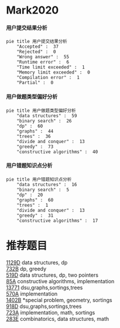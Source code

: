 # Mark2020

<!-- tabs:start -->



#### **用户提交结果分析**

```mermaid
pie title 用户提交结果分析
    "Accepted" :  37
    "Rejected" :  0
    "Wrong answer" :  55
    "Runtime error" :  6
    "Time limit exceeded" :  1
    "Memory limit exceeded" :  0
    "Compilation error" :  1
    "Partial" :  0
```

#### **用户做题类型偏好分析**

```mermaid
pie title 用户做题类型偏好分析
    "data structures" :  59
    "binary search" :  26
    "dp" :  60
    "graphs" :  44
    "trees" :  36
    "divide and conquer" :  13
    "greedy" :  73
    "constructive algorithms" :  40
```
#### **用户错题知识点分析**

```mermaid
pie title 用户错题知识点分析
    "data structures" :  16
    "binary search" :  5
    "dp" :  20
    "graphs" :  60
    "trees" :  1
    "divide and conquer" :  13
    "greedy" :  31
    "constructive algorithms" :  17
```



<!-- tabs:end -->
# 推荐题目
[1129D](https://codeforces.com/contest/1129/problem/D)		data structures,
                        dp		  
[732B](https://codeforces.com/contest/732/problem/B)		dp,
                        greedy		  
[519D](https://codeforces.com/contest/519/problem/D)		data structures,
                        dp,
                        two pointers		  
[85A](https://codeforces.com/contest/85/problem/A)		constructive algorithms,
                        implementation		  
[13771](https://codeforces.com/contest/1377/problem/1)		dsu,graphs,sortings,trees		  
[570A](https://codeforces.com/contest/570/problem/A)		implementation		  
[1402B](https://codeforces.com/contest/1402/problem/B)		*special problem,
                        geometry,
                        sortings		  
[918D](https://codeforces.com/contest/918/problem/D)		dsu,graphs,sortings,trees		  
[723A](https://codeforces.com/contest/723/problem/A)		implementation,
                        math,
                        sortings		  
[283E](https://codeforces.com/contest/283/problem/E)		combinatorics,
                        data structures,
                        math		  
